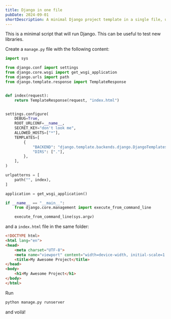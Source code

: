 ```yaml
---
title: Django in one file
pubDate: 2024-09-01
shortDescription: A minimal Django project template in a single file, useful for testing and prototyping
---
```


This is a minimal script that will run Django.
This can be useful to test new libraries.

Create a `manage.py` file with the following content:

```python
import sys

from django.conf import settings
from django.core.wsgi import get_wsgi_application
from django.urls import path
from django.template.response import TemplateResponse


def index(request):
    return TemplateResponse(request, "index.html")


settings.configure(
    DEBUG=True,
    ROOT_URLCONF=__name__,
    SECRET_KEY="don't look me",
    ALLOWED_HOSTS=["*"],
    TEMPLATES=[
        {
            "BACKEND": "django.template.backends.django.DjangoTemplates",
            "DIRS": ["."],
        },
    ],
)

urlpatterns = [
    path("", index),
]

application = get_wsgi_application()

if __name__ == "__main__":
    from django.core.management import execute_from_command_line

    execute_from_command_line(sys.argv)
```

and a `index.html` file in the same folder:

```html
<!DOCTYPE html>
<html lang="en">
<head>
    <meta charset="UTF-8">
    <meta name="viewport" content="width=device-width, initial-scale=1.0">
    <title>My Awesome Project</title>
</head>
<body>
    <h1>My Awesome Project</h1>
</body>
</html>
```

Run

```bash
python manage.py runserver
```

and voilá!
